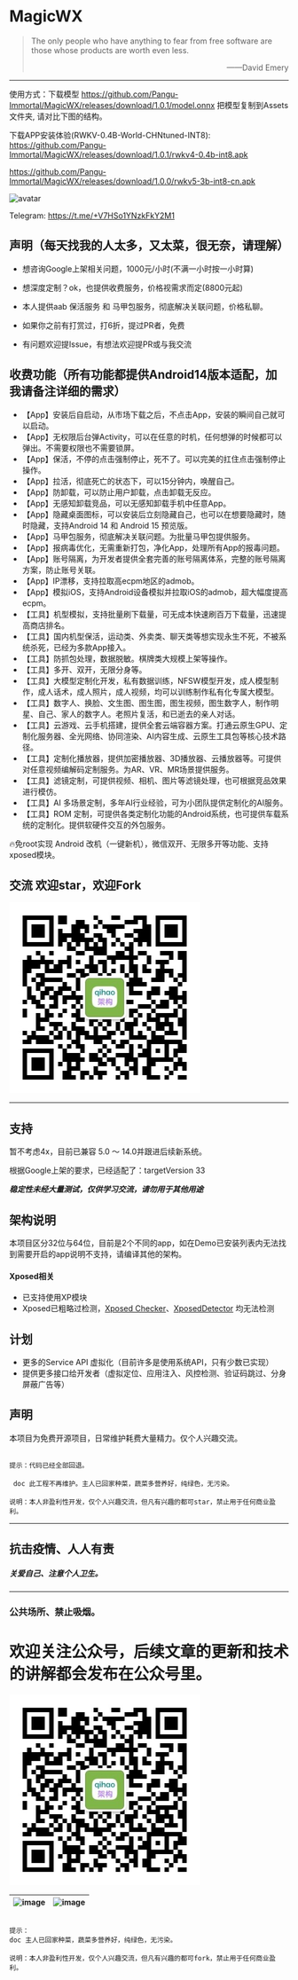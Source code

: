 # MagicWX

> The only people who have anything to fear from free software are those whose products are worth even less.
>
> <p align="right">——David Emery</p>

***

使用方式：下载模型 https://github.com/Pangu-Immortal/MagicWX/releases/download/1.0.1/model.onnx
把模型复制到Assets文件夹, 请对比下图的结构。

下载APP安装体验(RWKV-0.4B-World-CHNtuned-INT8):
https://github.com/Pangu-Immortal/MagicWX/releases/download/1.0.1/rwkv4-0.4b-int8.apk

https://github.com/Pangu-Immortal/MagicWX/releases/download/1.0.0/rwkv5-3b-int8-cn.apk


![avatar](https://github.com/Pangu-Immortal/MagicWX/blob/Ai/img.png)



Telegram: https://t.me/+V7HSo1YNzkFkY2M1


## 声明（每天找我的人太多，又太菜，很无奈，请理解）

- 想咨询Google上架相关问题，1000元/小时(不满一小时按一小时算)

- 想深度定制？ok，也提供收费服务，价格视需求而定(8800元起)

- 本人提供aab 保活服务 和 马甲包服务，彻底解决关联问题，价格私聊。

- 如果你之前有打赏过，打6折，提过PR者，免费

- 有问题欢迎提Issue，有想法欢迎提PR或与我交流



## 收费功能（所有功能都提供Android14版本适配，加我请备注详细的需求）

- 【App】安装后自启动，从市场下载之后，不点击App，安装的瞬间自己就可以启动。
- 【App】无权限后台弹Activity，可以在任意的时机，任何想弹的时候都可以弹出。不需要权限也不需要锁屏。
- 【App】保活，不停的点击强制停止，死不了。可以完美的扛住点击强制停止操作。
- 【App】拉活，彻底死亡的状态下，可以15分钟内，唤醒自己。
- 【App】防卸载，可以防止用户卸载，点击卸载无反应。
- 【App】无感知卸载竞品，可以无感知卸载手机中任意App。
- 【App】隐藏桌面图标，可以安装后立刻隐藏自己，也可以在想要隐藏时，随时隐藏，支持Android 14 和 Android 15 预览版。
- 【App】马甲包服务，彻底解决关联问题。为批量马甲包提供服务。
- 【App】报病毒优化，无需重新打包，净化App，处理所有App的报毒问题。
- 【App】账号隔离，为开发者提供全套完善的账号隔离体系，完整的账号隔离方案，防止账号关联。
- 【App】IP漂移，支持拉取高ecpm地区的admob。
- 【App】模拟iOS，支持Android设备模拟并拉取iOS的admob，超大幅度提高ecpm。
- 【工具】机型模拟，支持批量刷下载量，可无成本快速刷百万下载量，迅速提高商店排名。
- 【工具】国内机型保活，运动类、外卖类、聊天类等想实现永生不死，不被系统杀死，已经为多款App接入。
- 【工具】防抓包处理，数据脱敏。棋牌类大规模上架等操作。
- 【工具】多开、双开，无限分身等。
- 【工具】大模型定制化开发，私有数据训练，NFSW模型开发，成人模型制作，成人话术，成人照片，成人视频，均可以训练制作私有化专属大模型。
- 【工具】数字人、换脸、文生图、图生图，图生视频，图生数字人，制作明星、自己、家人的数字人。老照片复活，和已逝去的亲人对话。
- 【工具】云游戏、云手机搭建，提供全套云端容器方案。打通云原生GPU、定制化服务器、全光网络、协同渲染、AI内容生成、云原生工具包等核心技术路径。
- 【工具】定制化播放器，提供加密播放器、3D播放器、云播放器等。可提供对任意视频编解码定制服务。为AR、VR、MR场景提供服务。
- 【工具】滤镜定制，可提供视频、相机、图片等滤镜处理，也可根据竞品效果进行模仿。
- 【工具】AI 多场景定制，多年AI行业经验，可为小团队提供定制化的AI服务。
- 【工具】ROM 定制，可提供各类定制化功能的Android系统，也可提供车载系统的定制化。提供软硬件交互的外包服务。



🔥免root实现 Android 改机（一键新机），微信双开、无限多开等功能、支持xposed模块。

## 交流 欢迎star，欢迎Fork


![avatar](https://github.com/Pangu-Immortal/Pangu-Immortal/blob/main/qrcode_for_gh_5d1938320a76_344.jpg)


---

## 支持
暂不考虑4x，目前已兼容 5.0 ～ 14.0并跟进后续新系统。


根据Google上架的要求，已经适配了：targetVersion 33


***稳定性未经大量测试，仅供学习交流，请勿用于其他用途***

## 架构说明
本项目区分32位与64位，目前是2个不同的app，如在Demo已安装列表内无法找到需要开启的app说明不支持，请编译其他的架构。

#### Xposed相关
- 已支持使用XP模块
- Xposed已粗略过检测，[Xposed Checker](https://www.coolapk.com/apk/190247)、[XposedDetector](https://github.com/vvb2060/XposedDetector) 均无法检测


## 计划
- 更多的Service API 虚拟化（目前许多是使用系统API，只有少数已实现）
- 提供更多接口给开发者（虚拟定位、应用注入、风控检测、验证码跳过、分身屏蔽广告等）

## 声明
本项目为免费开源项目，日常维护耗费大量精力。仅个人兴趣交流。

``` nginx

提示：代码已经全部回退。

 doc 此工程不再维护。主人已回家种菜，蔬菜多营养好，纯绿色，无污染。

说明：本人非盈利性开发，仅个人兴趣交流，但凡有兴趣的都可star，禁止用于任何商业盈利。

``` 

---

## 抗击疫情、人人有责

##### 关爱自己、注意个人卫生。

___

### 公共场所、禁止吸烟。

# 欢迎关注公众号，后续文章的更新和技术的讲解都会发布在公众号里。 


![avatar](https://github.com/Pangu-Immortal/Pangu-Immortal/blob/main/qrcode_for_gh_5d1938320a76_344.jpg)





| ![image](https://img-blog.csdnimg.cn/20200319191809959.jpg) | ![image](https://img-blog.csdnimg.cn/20200324103336571.png) |
|-------------------------------------------------------------|-------------------------------------------------------------|




``` nginx

提示：
doc 主人已回家种菜，蔬菜多营养好，纯绿色，无污染。

说明：本人非盈利性开发，仅个人兴趣交流，但凡有兴趣的都可fork，禁止用于任何商业盈利。

```



